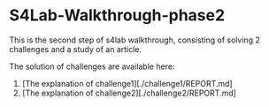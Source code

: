 # S4Lab-Walkthrough-phase2
This is the second step of s4lab walkthrough, consisting of solving 2 challenges and a study of an article.

The solution of challenges are available here:
1. [The explanation of challenge1][./challenge1/REPORT.md]
2. [The explanation of challenge2][./challenge2/REPORT.md]